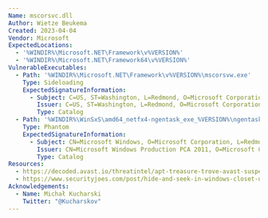 ```yaml
---
Name: mscorsvc.dll
Author: Wietze Beukema
Created: 2023-04-04
Vendor: Microsoft
ExpectedLocations:
  - '%WINDIR%\Microsoft.NET\Framework\v%VERSION%'
  - '%WINDIR%\Microsoft.NET\Framework64\v%VERSION%'
VulnerableExecutables:
  - Path: '%WINDIR%\Microsoft.NET\Framework\v%VERSION%\mscorsvw.exe'
    Type: Sideloading
    ExpectedSignatureInformation:
      - Subject: C=US, ST=Washington, L=Redmond, O=Microsoft Corporation, OU=MOPR, CN=Microsoft Corporation
        Issuer: C=US, ST=Washington, L=Redmond, O=Microsoft Corporation, CN=Microsoft Code Signing PCA
        Type: Catalog
  - Path: '%WINDIR%\WinSxS\amd64_netfx4-ngentask_exe_%VERSION%\ngentask.exe'
    Type: Phantom
    ExpectedSignatureInformation:
      - Subject: CN=Microsoft Windows, O=Microsoft Corporation, L=Redmond, S=Washington, C=US
        Issuer: CN=Microsoft Windows Production PCA 2011, O=Microsoft Corporation, L=Redmond, S=Washington, C=US
        Type: Catalog
Resources:
  - https://decoded.avast.io/threatintel/apt-treasure-trove-avast-suspects-chinese-apt-group-mustang-panda-is-collecting-data-from-burmese-government-agencies-and-opposition-groups/
  - https://www.securityjoes.com/post/hide-and-seek-in-windows-closet-unmasking-the-winsxs-hijacking-hideout
Acknowledgements:
  - Name: Michał Kucharski
    Twitter: "@Kucharskov"
---
```


